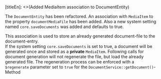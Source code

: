 [titleEn]: <>(Added MediaItem association to DocumentEntity)

The `DocumentEntity` has been refactored. An association with `MediaItem` to the property `documentMediaFile` has been added.
Also a new system setting named `core.saveDocuments` was added and defaults to true.

This association is used to store an already generated document-file to the document-entry.  
If the system setting `core.saveDocuments` is set to true, a document will be generated once and stored as a **private** `MediaItem`. Following calls for document generation will not regenerate the file, but load the already generated file.
The regeneration process can be enforced with a `$regenerate` parameter set to `true` for the `DocumentService::getDocument()`-Method 